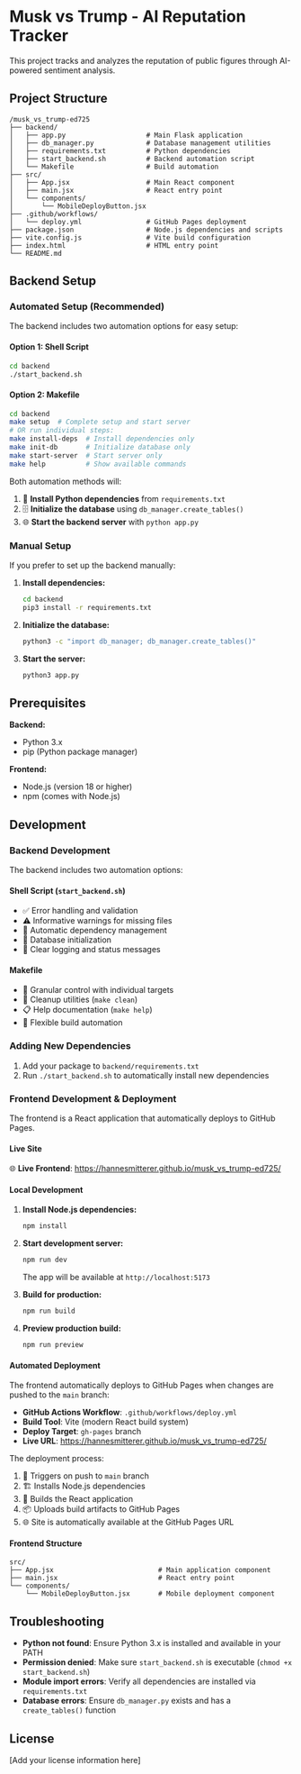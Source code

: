 # Musk vs Trump - AI Reputation Tracker

This project tracks and analyzes the reputation of public figures through AI-powered sentiment analysis.

## Project Structure

```
/musk_vs_trump-ed725
├── backend/
│   ├── app.py                    # Main Flask application
│   ├── db_manager.py             # Database management utilities
│   ├── requirements.txt          # Python dependencies
│   ├── start_backend.sh          # Backend automation script
│   └── Makefile                  # Build automation
├── src/
│   ├── App.jsx                   # Main React component
│   ├── main.jsx                  # React entry point
│   └── components/
│       └── MobileDeployButton.jsx
├── .github/workflows/
│   └── deploy.yml                # GitHub Pages deployment
├── package.json                  # Node.js dependencies and scripts
├── vite.config.js                # Vite build configuration
├── index.html                    # HTML entry point
└── README.md
```

## Backend Setup

### Automated Setup (Recommended)

The backend includes two automation options for easy setup:

#### Option 1: Shell Script
```bash
cd backend
./start_backend.sh
```

#### Option 2: Makefile
```bash
cd backend
make setup  # Complete setup and start server
# OR run individual steps:
make install-deps  # Install dependencies only
make init-db       # Initialize database only
make start-server  # Start server only
make help          # Show available commands
```

Both automation methods will:
1. 🐍 **Install Python dependencies** from `requirements.txt`
2. 🗄️ **Initialize the database** using `db_manager.create_tables()`
3. 🌐 **Start the backend server** with `python app.py`

### Manual Setup

If you prefer to set up the backend manually:

1. **Install dependencies:**
   ```bash
   cd backend
   pip3 install -r requirements.txt
   ```

2. **Initialize the database:**
   ```bash
   python3 -c "import db_manager; db_manager.create_tables()"
   ```

3. **Start the server:**
   ```bash
   python3 app.py
   ```

## Prerequisites

**Backend:**
- Python 3.x
- pip (Python package manager)

**Frontend:**
- Node.js (version 18 or higher)
- npm (comes with Node.js)

## Development

### Backend Development

The backend includes two automation options:

#### Shell Script (`start_backend.sh`)
- ✅ Error handling and validation
- ⚠️ Informative warnings for missing files
- 🚀 Automatic dependency management
- 🔄 Database initialization
- 📝 Clear logging and status messages

#### Makefile
- 🎯 Granular control with individual targets
- 🧹 Cleanup utilities (`make clean`)
- 📋 Help documentation (`make help`)
- 🔧 Flexible build automation

### Adding New Dependencies

1. Add your package to `backend/requirements.txt`
2. Run `./start_backend.sh` to automatically install new dependencies

### Frontend Development & Deployment

The frontend is a React application that automatically deploys to GitHub Pages.

#### Live Site

🌐 **Live Frontend**: https://hannesmitterer.github.io/musk_vs_trump-ed725/

#### Local Development

1. **Install Node.js dependencies:**
   ```bash
   npm install
   ```

2. **Start development server:**
   ```bash
   npm run dev
   ```
   The app will be available at `http://localhost:5173`

3. **Build for production:**
   ```bash
   npm run build
   ```

4. **Preview production build:**
   ```bash
   npm run preview
   ```

#### Automated Deployment

The frontend automatically deploys to GitHub Pages when changes are pushed to the `main` branch:

- **GitHub Actions Workflow**: `.github/workflows/deploy.yml`
- **Build Tool**: Vite (modern React build system)
- **Deploy Target**: `gh-pages` branch
- **Live URL**: https://hannesmitterer.github.io/musk_vs_trump-ed725/

The deployment process:
1. 🔄 Triggers on push to `main` branch
2. 🏗️ Installs Node.js dependencies
3. 🚀 Builds the React application
4. 📦 Uploads build artifacts to GitHub Pages
5. 🌐 Site is automatically available at the GitHub Pages URL

#### Frontend Structure

```
src/
├── App.jsx                          # Main application component
├── main.jsx                         # React entry point
└── components/
    └── MobileDeployButton.jsx       # Mobile deployment component
```

## Troubleshooting

- **Python not found**: Ensure Python 3.x is installed and available in your PATH
- **Permission denied**: Make sure `start_backend.sh` is executable (`chmod +x start_backend.sh`)
- **Module import errors**: Verify all dependencies are installed via `requirements.txt`
- **Database errors**: Ensure `db_manager.py` exists and has a `create_tables()` function

## License

[Add your license information here]